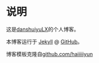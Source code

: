 # 说明

这是[danshuiyuLX](https://danshuiyulx.github.io/)的个人博客。

本博客运行于 [Jekyll](http://jekyllrb.com) @ [GitHub](http://github.com/haiiiiiyun/haiiiiiyun.github.io)。

博客模板克隆自[github.com/haiiiiiyun](https://github.com/haiiiiiyun/haiiiiiyun.github.io/)



